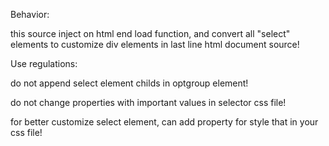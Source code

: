 Behavior:

this source inject on html end load function, and convert all "select" elements to customize div elements in last line html document source!

Use regulations:

do not append select element childs in optgroup element!

do not change properties with important values in selector css file!

for better customize select element, can add property for style that in your css file!
